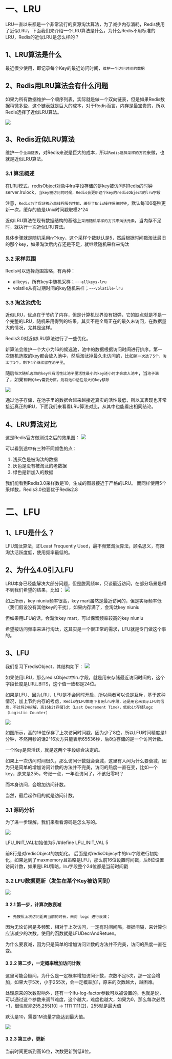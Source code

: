 
# 一、LRU

LRU一直以来都是一个非常流行的资源淘汰算法，为了减少内存消耗，Redis使用了近似LRU，下面我们来介绍一个LRU算法是什么，为什么Redis不用标准的LRU，Redis的近似LRU是怎么样的？
## 1、LRU算法是什么

最近很少使用，即记录每个Key的最近访问时间，`维护一个访问时间的数据`

## 2、Redis用LRU算法会有什么问题

如果为所有数据维护一个顺序列表，实际就是做一个双向链表，但是如果Redis数据稍微多些，这个链表就是巨大的成本，对于Redis而言，内存是最宝贵的，所以Redis选择了近似LRU算法。

![](https://image-for.oss-cn-guangzhou.aliyuncs.com/for-obsidian/Java_Study/2_%E5%AD%A6%E4%B9%A0%E7%AC%94%E8%AE%B0/1_Java%E8%AF%AD%E8%A8%80%E6%A0%B8%E5%BF%83/1_Java%E5%9F%BA%E7%A1%80/1_Java%E5%A4%8D%E4%B9%A0%E7%AC%94%E8%AE%B0/Pasted%20image%2020231023203954.png)

## 3、Redis近似LRU算法

维护一个`全局链表`，对Redis来说是巨大的成本，所以`Redis选择采样的方式`来做，也就是近似LRU算法。
### 3.1 算法概述

在LRU模式，redisObject对象中lru字段存储的是key被访问时Redis的时钟server.lrulock，`当key被访问的时候，Redis会更新这个key的redisObject的lru字段`

注意，`Redis为了保证核心单线程服务性能，缓存了Unix操作系统时钟`，默认每100毫秒更新一次，缓存的值是Unix时间戳取模2^24

近似LRU算法在现有数据结构的基础上`采用随机采样的方式来淘汰元素`，当内存不足时，就执行一次近似LRU算法。

具体步骤就是随机采用n个key，这个采样个数默认是5，然后根据时间戳淘汰最旧的那个key，如果淘汰后内存还是不足，就继续随机采样来淘汰

### 3.2 采样范围

Redis可以选择范围策略，有两种：
- allkeys，所有key中随机采样；---`allkeys-lru`
- volatile从有过期时间的key随机采样；---`volatile-lru`

### 3.3 淘汰池优化

近似LRU，优点在于节约了内存，但是计算机世界没有银弹，它的缺点就是不是一个完整的LRU，随机采用得到的结果，其实不是全局正在的最久未访问，在数据量大的情况，尤其是这样。

Redis3.0对近似LRU算法进行了一些优化。

新算法会维护一个大小为16的候选池，池中的数据根据访问时间进行排序。第一次随机选取的key都会放入池中，然后淘汰掉最久未访问的，比如`第一次选了5个，淘汰了1个，剩下4个继续留在池子里`。

随后`每次随机选取的key只有活性比池子里活性最小的key还小时才会放入池中`，当`池子满`了，如果`有新的key需要分区，则将池中活性最大的key移除`

![](https://image-for.oss-cn-guangzhou.aliyuncs.com/for-obsidian/Java_Study/2_%E5%AD%A6%E4%B9%A0%E7%AC%94%E8%AE%B0/1_Java%E8%AF%AD%E8%A8%80%E6%A0%B8%E5%BF%83/1_Java%E5%9F%BA%E7%A1%80/1_Java%E5%A4%8D%E4%B9%A0%E7%AC%94%E8%AE%B0/Pasted%20image%2020231023205119.png)

通过池子存储，在池子里的数据会越来越接近真实的活性最低，所以其表现也非常接近真正的lRU，下面我们来看看LRU算法对比，从其中也能看出相同结论。

## 4、LRU算法对比

这是Redis官方做测试之后的效果图：
![](https://image-for.oss-cn-guangzhou.aliyuncs.com/for-obsidian/Java_Study/2_%E5%AD%A6%E4%B9%A0%E7%AC%94%E8%AE%B0/1_Java%E8%AF%AD%E8%A8%80%E6%A0%B8%E5%BF%83/1_Java%E5%9F%BA%E7%A1%80/1_Java%E5%A4%8D%E4%B9%A0%E7%AC%94%E8%AE%B0/Pasted%20image%2020231023205303.png)

可以看到途中有三种不同颜色的点：
1. 浅灰色是被淘汰的数据
2. 灰色是没有被淘汰的老数据
3. 绿色是新加入的数据

我们能看到Redis3.0采样数是10，生成的图最接近于严格的LRU。
而同样使用5个采样数，Redis3.0也要优于Redis2.8
# 二、LFU

## 1、LFU是什么？

LFU淘汰算法，即Least Frequently Used，最不频繁淘汰算法，顾名思义，有限淘汰活跃度低，使用频率最低的。

## 2、为什么4.0引入LFU

LRU本身已经能解决大部分问题，但是脱离频率，只谈最近访问，在部分场景是得不到我们希望的结果，比如：
![](https://image-for.oss-cn-guangzhou.aliyuncs.com/for-obsidian/Java_Study/2_%E5%AD%A6%E4%B9%A0%E7%AC%94%E8%AE%B0/1_Java%E8%AF%AD%E8%A8%80%E6%A0%B8%E5%BF%83/1_Java%E5%9F%BA%E7%A1%80/1_Java%E5%A4%8D%E4%B9%A0%E7%AC%94%E8%AE%B0/Pasted%20image%2020231023211519.png)

如上所示，key niuniu频率很高，key mart虽然是最近访问的，但是实际频率低（我们假设没有其他key的干扰），如果内存满了，会淘汰key niuniu

但如果用LFU的话，会淘汰key mart，可以保留频率较高的key niuniu

希望按访问频率来进行淘汰，这其实是一个很正常的需求，LFU就是专门做这个事的。
## 3、LFU

我们复习下redisObject，其结构如下：
![](https://image-for.oss-cn-guangzhou.aliyuncs.com/for-obsidian/Java_Study/2_%E5%AD%A6%E4%B9%A0%E7%AC%94%E8%AE%B0/1_Java%E8%AF%AD%E8%A8%80%E6%A0%B8%E5%BF%83/1_Java%E5%9F%BA%E7%A1%80/1_Java%E5%A4%8D%E4%B9%A0%E7%AC%94%E8%AE%B0/Pasted%20image%2020231023211723.png)

如果使用LRU，那么redisObject中lru字段，就是用来存储最近访问时间的，这个字段长度是LRU_BITS，这个值一致都是24位。

如果是LFU、因为LRU、LFU是不会同时开启，所以两者可以说是互斥，基于这种情况，加上节约内存的考虑，`Redis在LFU策略下复用lru字段，还是用它来表示LFU的信息，不过将24拆解，高16bit存储ldt（Last Decrement Time），低8bit存储logc（Logistic Counter）`

![](https://image-for.oss-cn-guangzhou.aliyuncs.com/for-obsidian/Java_Study/2_%E5%AD%A6%E4%B9%A0%E7%AC%94%E8%AE%B0/1_Java%E8%AF%AD%E8%A8%80%E6%A0%B8%E5%BF%83/1_Java%E5%9F%BA%E7%A1%80/1_Java%E5%A4%8D%E4%B9%A0%E7%AC%94%E8%AE%B0/Pasted%20image%2020231023211918.png)

如图所示，高的16位保存了上次访问时间戳，因为少了8位，所以LFU时间精度是1分钟，不然用秒的话2^16次方只能表示65536秒，后8位存储的是一个访问计数。

一个Key是否活跃，就是这两个字段综合决定的。

如果上一次访问时间很久，那么访问计数就会衰减，这里有人问为什么要衰减，因为只是简单的增加访问计数的方法并不完美，访问的热度一直在变，比如一个key，原来是255，夸张一点，一年没访问了，不该归零吗？

而本身访问，会增加访问计数。

当然，最后起作用的就是访问计数。

### 3.1 源码分析

为了进一步理解，我们来看看源码是怎么写的。

![](https://image-for.oss-cn-guangzhou.aliyuncs.com/for-obsidian/Java_Study/2_%E5%AD%A6%E4%B9%A0%E7%AC%94%E8%AE%B0/1_Java%E8%AF%AD%E8%A8%80%E6%A0%B8%E5%BF%83/1_Java%E5%9F%BA%E7%A1%80/1_Java%E5%A4%8D%E4%B9%A0%E7%AC%94%E8%AE%B0/Pasted%20image%2020231023212958.png)

LFU_INIT_VAL初始值为5
/#define LFU_INIT_VAL 5

前8行是对redisObject的初始化。
后面是对redisObjecy中的lru字段进行初始化，如果达到了maxmemory且策略是LFU，那么前16位设置时间戳，后8位设置访问计数，如果是LRU策略，lru字段整个24位都是当前时间戳

### 3.2 LFU数据更新（发生在某个Key被访问到）

![](https://image-for.oss-cn-guangzhou.aliyuncs.com/for-obsidian/Java_Study/2_%E5%AD%A6%E4%B9%A0%E7%AC%94%E8%AE%B0/1_Java%E8%AF%AD%E8%A8%80%E6%A0%B8%E5%BF%83/1_Java%E5%9F%BA%E7%A1%80/1_Java%E5%A4%8D%E4%B9%A0%E7%AC%94%E8%AE%B0/Pasted%20image%2020231023213219.png)

#### 3.2.1 第一步，计算次数衰减

- `先按照上次访问距离当前的时长，来对 logc 进行衰减；`

因为无论访问是多频繁，相对于上次访问，一定有时间间隔，根据间隔，来计算你应该减少的次数。使用的函数就是LFUDecrAndRetuen。

为什么要衰减，因为只是简单的增加访问计数的方法并不完美，访问的热度一直在变。

#### 3.2.2 第二步，一定概率增加访问计数

这里可能会疑问，为什么是一定概率增加访问计数，次数不足5次，那一定会增加，如果大于5次，小于255次，会一定概率加1，原来的次数越大，越困难。

处理原来的次数影响外，还有一个lfu-log-factor参数可以被设置的。也就是说，可以通过这个参数来调节难度，这个越大，难度也越大，如果为0，那么每次必然+1，很快就能255,255[10] -> 1111 1111[2]，255就是最大值

默认是10，需要1M流量才能达到最大值。

![](https://image-for.oss-cn-guangzhou.aliyuncs.com/for-obsidian/Java_Study/2_%E5%AD%A6%E4%B9%A0%E7%AC%94%E8%AE%B0/1_Java%E8%AF%AD%E8%A8%80%E6%A0%B8%E5%BF%83/1_Java%E5%9F%BA%E7%A1%80/1_Java%E5%A4%8D%E4%B9%A0%E7%AC%94%E8%AE%B0/Pasted%20image%2020231023213608.png)

#### 3.2.3 第三步，更新

当前时间更新到高16位，次数更新到低8位。